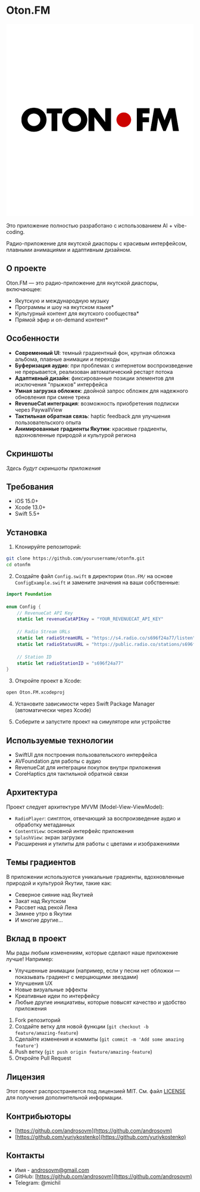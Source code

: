 # Oton.FM

![Oton.FM Logo](/otonfm.png)

Это приложение полностью разработано с использованием AI + vibe-coding.

Радио-приложение для якутской диаспоры с красивым интерфейсом, плавными анимациями и адаптивным дизайном.

## О проекте

Oton.FM — это радио-приложение для якутской диаспоры, включающее:
- Якутскую и международную музыку
- Программы и шоу на якутском языке*
- Культурный контент для якутского сообщества*
- Прямой эфир и on-demand контент*

## Особенности

- **Современный UI**: темный градиентный фон, крупная обложка альбома, плавные анимации и переходы
- **Буферизация аудио**: при проблемах с интернетом воспроизведение не прерывается, реализован автоматический рестарт потока
- **Адаптивный дизайн**: фиксированные позиции элементов для исключения "прыжков" интерфейса
- **Умная загрузка обложек**: двойной запрос обложек для надежного обновления при смене трека
- **RevenueCat интеграция**: возможность приобретения подписки через PaywallView
- **Тактильная обратная связь**: haptic feedback для улучшения пользовательского опыта
- **Анимированные градиенты Якутии**: красивые градиенты, вдохновленные природой и культурой региона

## Скриншоты

_Здесь будут скриншоты приложения_

## Требования

- iOS 15.0+
- Xcode 13.0+
- Swift 5.5+

## Установка

1. Клонируйте репозиторий:
```bash
git clone https://github.com/yourusername/otonfm.git
cd otonfm
```

2. Создайте файл `Config.swift` в директории `Oton.FM/` на основе `ConfigExample.swift` и замените значения на ваши собственные:
```swift
import Foundation

enum Config {
    // RevenueCat API Key
    static let revenueCatAPIKey = "YOUR_REVENUECAT_API_KEY"
    
    // Radio Stream URLs 
    static let radioStreamURL = "https://s4.radio.co/s696f24a77/listen"
    static let radioStatusURL = "https://public.radio.co/stations/s696f24a77/status"
    
    // Station ID
    static let radioStationID = "s696f24a77"
}
```

3. Откройте проект в Xcode:
```bash
open Oton.FM.xcodeproj
```

4. Установите зависимости через Swift Package Manager (автоматически через Xcode)

5. Соберите и запустите проект на симуляторе или устройстве

## Используемые технологии

- SwiftUI для построения пользовательского интерфейса
- AVFoundation для работы с аудио
- RevenueCat для интеграции покупок внутри приложения
- CoreHaptics для тактильной обратной связи

## Архитектура

Проект следует архитектуре MVVM (Model-View-ViewModel):
- `RadioPlayer`: синглтон, отвечающий за воспроизведение аудио и обработку метаданных
- `ContentView`: основной интерфейс приложения
- `SplashView`: экран загрузки
- Расширения и утилиты для работы с цветами и изображениями

## Темы градиентов

В приложении используются уникальные градиенты, вдохновленные природой и культурой Якутии, такие как:
- Северное сияние над Якутией
- Закат над Якутском
- Рассвет над рекой Лена
- Зимнее утро в Якутии
- И многие другие...

## Вклад в проект

Мы рады любым изменениям, которые сделают наше приложение лучше! Например:
- Улучшенные анимации (например, если у песни нет обложки — показывать градиент с мерцающими звездами)
- Улучшения UX
- Новые визуальные эффекты
- Креативные идеи по интерфейсу
- Любые другие инициативы, которые повысят качество и удобство приложения

1. Fork репозиторий
2. Создайте ветку для новой функции (`git checkout -b feature/amazing-feature`)
3. Сделайте изменения и коммиты (`git commit -m 'Add some amazing feature'`)
4. Push ветку (`git push origin feature/amazing-feature`)
5. Откройте Pull Request

## Лицензия

Этот проект распространяется под лицензией MIT. См. файл [LICENSE](LICENSE) для получения дополнительной информации.

## Контрибьюторы

- [https://github.com/androsovm](https://github.com/androsovm)
- [https://github.com/yuriykostenko](https://github.com/yuriykostenko)

## Контакты

- Имя - [androsovm@gmail.com](mailto:androsovm@gmail.com)
- GitHub: [https://github.com/androsovm](https://github.com/androsovm)
- Telegram: @michil
